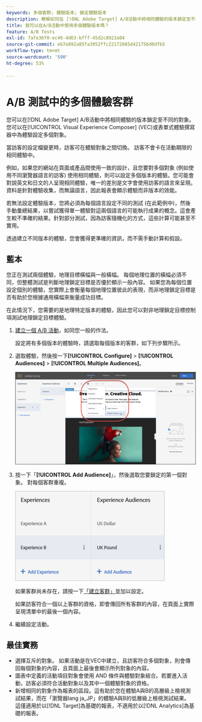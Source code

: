 ```yaml
---
keywords: 多個客群; 體驗版本; 鎖定體驗版本
description: 瞭解如何在 [!DNL Adobe Target] A/B活動中將相同體驗的版本鎖定至不同的對象。
title: 我可以在A/B活動中使用多個體驗版本嗎？
feature: A/B Tests
exl-id: 7afe36f0-ec46-4d63-bfff-45d2c8923a04
source-git-commit: eb7e892a85fa3952ffc22172085d421756d0dfb5
workflow-type: tm+mt
source-wordcount: '590'
ht-degree: 53%

---
```


# A/B 測試中的多個體驗客群

您可以在[!DNL Adobe Target] A/B活動中將相同體驗的版本鎖定至不同的對象。 您可以在[!UICONTROL Visual Experience Composer] (VEC)或表單式體驗撰寫器中為體驗設定多個對象。

當訪客的設定檔變更時，訪客可在體驗對象之間切換。 訪客不會卡在活動期限的相同體驗中。

例如，如果您的網站在頁面或產品間使用一致的設計，且您要對多個對象 (例如使用不同瀏覽器語言的訪客) 使用相同體驗，則可以設定多個版本的體驗。您可能會對說英文和日文的人呈現相同體驗，唯一的差別是文字會使用訪客的語言來呈現。資料是針對體驗收集，而無論語言，因此報表會顯示體驗而非版本的效能。

若無法設定體驗版本，您將必須為每個語言設定不同的測試 (在此範例中)，然後手動彙總結果，以嘗試獲得單一體驗對這兩個語言的可能執行成果的概念。這會產生較不準確的結果。針對部分測試，因為訪客隨機化的方式，這些計算可能甚至不實用。

透過建立不同版本的體驗，您會獲得更準確的資訊，而不需手動計算和假設。

## 藍本

您正在測試兩個體驗，地理目標橫幅與一般橫幅。 每個地理位置的橫幅必須不同，但整體測試是判斷地理鎖定目標是否優於顯示一般內容。 如果您為每個位置設定個別的體驗，您實際上會衡量每個地理位置彼此的表現，而非地理鎖定目標是否有助於您根據通用橫幅來衡量成功目標。

在此情況下，您需要的是地理特定版本的體驗，因此您可以對非地理鎖定目標控制項測試地理鎖定目標體驗。

1. [建立一個 A/B 活動](/help/main/c-activities/t-test-ab/t-test-create-ab/test-create-ab.md)，如同您一般的作法。

   設定將有多個版本的體驗時，請選取每個版本的客群，如下列步驟所示。

1. 選取體驗，然後按一下&#x200B;**[!UICONTROL Configure]** > **[!UICONTROL Audiences]** > **[!UICONTROL Multiple Audiences]**。

   ![多個客群選項](/help/main/c-activities/t-test-ab/t-test-create-ab/assets/multiple-audiences-new.png)

1. 按一下「**[!UICONTROL Add Audience]**」，然後選取您要鎖定的第一個對象。 對每個客群重複。

   ![exp-versions影像](assets/exp-versions.png)

   如果客群尚未存在，請按一下[「建立客群」](/help/main/c-target/c-audiences/create-audience.md#task_E18BD77A9A8F4ED0AC50569F94556558)並加以設定。

   如果訪客符合一個以上客群的資格，即會傳回所有客群的內容，在頁面上實際呈現清單中的最後一個內容。

1. 繼續設定活動。

## 最佳實務

* 選擇互斥的對象。 如果活動是在VEC中建立，且訪客符合多個對象，則會傳回每個對象的內容，且頁面上最後會顯示所列對象的內容。
* 圖表中定義的活動項目對象會使用 AND 條件與體驗對象結合。若要進入活動，訪客必須符合活動對象以及其中一個體驗對象的資格。
* 新增相同的對象作為報表的區段。這有助於您在體驗A與B的高層級上檢視測試結果，而在「瀏覽器lang ja_JP」的體驗A與B的低層級上檢視測試結果。 這僅適用於以[!DNL Target]為基礎的報表，不適用於以[!DNL Analytics]為基礎的報表。
